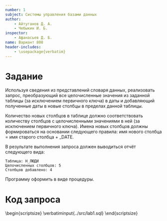 ```yaml
---
number: 1
subject: Системы управления базами данных
author:
	- Айтуганов Д. А.
	- Чебыкин И. Б.
inspector:
	- Афанасьев Д. Б.
name: Вариант 808
header-includes:
	- \usepackage{verbatim}
---
```


# Задание

Используя сведения из представлений словаря данных, реализовать запрос,
преобразующий все целочисленные значения из заданной таблицы (за исключением
первичного ключа) в даты и добавляющий полученные даты в новые столбцы
в пределах данной таблицы.

Количество новых столбцов в таблице должно соответствовать количеству столбцов
с целочисленными значениями в ней (за исключением первичного ключа).
Имена новых столбцов должны формироваться на основании следующего правила:
имя нового столбца = имя старого столбца + \_DATE.

В результате выполнения запроса должен выводиться отчёт следующего вида:

```
Таблица: Н_ЛЮДИ
Целочисленных столбцов: 5
Столбцов добавлено: 4
```

Программу оформить в виде процедуры.

# Код запроса

\begin{scriptsize}
\verbatiminput{../src/lab1.sql}
\end{scriptsize}
